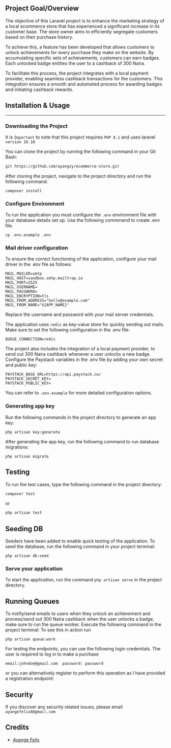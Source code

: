
## Project Goal/Overview 

The objective of this Laravel project is to enhance the marketing strategy of a local ecommerce store that has experienced a significant increase in its customer base. The store owner aims to efficiently segregate customers based on their purchase history.

To achieve this, a feature has been developed that allows customers to unlock achievements for every purchase they make on the website. By accumulating specific sets of achievements, customers can earn badges. Each unlocked badge entitles the user to a cashback of 300 Naira.

To facilitate this process, the project integrates with a local payment provider, enabling seamless cashback transactions for the customers. This integration ensures a smooth and automated process for awarding badges and initiating cashback rewards.
## Installation & Usage
<hr/>

### Downloading the Project

It is ``Important`` to note that this project requires ```PHP 8.1``` and uses laravel ```version 10.10```

You can clone the project by running the following command in your Git Bash:

```bash
git https://github.com/ayangzy/ecommerce-store.git
```
After cloning the project, navigate to the project directory and run the following command:
```
composer install
```
### Configure Environment
To run the application you must configure the ```.env``` environment file with your database details set up. Use the following commmand to create .env file. 
```
cp .env.example .env

```

### Mail driver configuration

To ensure the correct functioning of the application, configure your mail driver in the .env file as follows:
```
MAIL_MAILER=smtp
MAIL_HOST=sandbox.smtp.mailtrap.io
MAIL_PORT=2525
MAIL_USERNAME=
MAIL_PASSWORD=
MAIL_ENCRYPTION=tls
MAIL_FROM_ADDRESS="hello@example.com"
MAIL_FROM_NAME="${APP_NAME}"
```

Replace the username and password with your mail server credentials.

The application uses ```redis``` as key-value store for quickly sending out mails. Make sure to set the following configuration in the .env file:

```
QUEUE_CONNECTION=redis
```

The project also includes the integration of a local payment provider, to send out 300 Naira cashback whenever a user unlocks a new badge. Configure the Paystack variables in the .env file by adding your own secret and public key:

```
PAYSTACK_BASE_URL=https://api.paystack.co/
PAYSTACK_SECRET_KEY=
PAYSTACK_PUBLIC_KEY=
```
You can refer to ```.env.example``` for more detailed configuration options.

### Generating app key
Run the following commands in the project directory to generate an app key:
```
php artisan key:generate

```
After generating the app key, run the following command to run database migrations:
```
php artisan migrate
```

## Testing
To run the test cases, type the following command in the project directory:

``` bash
composer test
```
or 

``` bash
php artisan test
```

## Seeding DB
Seeders have been added to enable quick testing of the application. To seed the database, run the following command in your project terminal:
```
php artisan db:seed
```


### Serve your application
To start the application, run the command ```php artisan serve``` in the project directory.

## Running Queues
To notify/send emails to users when they unlock an achievement and process/send out 300 Naira cashback when the user unlocks a badge, make sure to run the queue worker. Execute the following command in the project terminal:
 To see this in action run
``` 
php artisan queue:work
```

For testing the endpoints, you can use the following login credentials. The user is required to log in to make a purchase
``` 
email:johndoe@gmail.com  password: password
```
or you can alternatively register to perform this operation as I have provided a registration endpoint:

## Security

If you discover any security related issues, please email ```ayangefelix8@gmail.com```
## Credits

- [Ayange Felix](https://github.com/ayangzy)


